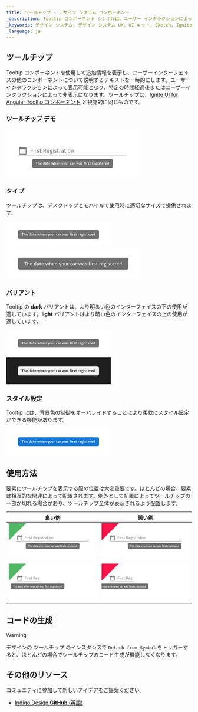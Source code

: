 ```yaml
---
title: ツールチップ - デザイン システム コンポーネント
_description: Tooltip コンポーネント シンボルは、ユーザー インタラクションによって追加情報をテキストで表示します。
_keywords: デザイン システム, デザイン システム UX, UI キット, Sketch, Ignite UI for Angular, Sketch to Angular, Angular, Angular デザイン システム, Sketch からコードをエクスポート, Angular 用のデザイン キット, Sketch HTML, Sketch to HTML, Sketch UI キット
_language: ja
---
```


## ツールチップ

Tooltip コンポーネントを使用して追加情報を表示し、ユーザーインターフェイスの他のコンポーネントについて説明するテキストを一時的にします。ユーザーインタラクションによって表示可能となり、特定の時間経過後またはユーザーインタラクションによって非表示になります。ツールチップは、[Ignite UI for Angular Tooltip コンポーネント](https://jp.infragistics.com/products/ignite-ui-angular/angular/components/tooltip.html) と視覚的に同じものです。

### ツールチップ デモ

<img src="../images/tooltip_demo.png" srcset="../images/tooltip_demo@2x.png 2x" />

### タイプ

ツールチップは、デスクトップとモバイルで使用時に適切なサイズで提供されます。

<img src="../images/tooltip_desktop.png" srcset="../images/tooltip_desktop@2x.png 2x" />
<img src="../images/tooltip_mobile.png" srcset="../images/tooltip_mobile@2x.png 2x" />

### バリアント

Tooltip の **dark** バリアントは、より明るい色のインターフェイスの下の使用が適しています。**light** バリアントはより暗い色のインターフェイスの上の使用が適しています。

<img src="../images/tooltip_dark.png" srcset="../images/tooltip_dark@2x.png 2x" />
<img src="../images/tooltip_light.png" srcset="../images/tooltip_light@2x.png 2x" />

### スタイル設定

Tooltip には、背景色の制御をオーバライドすることにより柔軟にスタイル設定ができる機能があります。

<img src="../images/tooltip_styling.png" srcset="../images/tooltip_styling@2x.png 2x" />

## 使用方法

要素にツールチップを表示する際の位置は大変重要です。ほとんどの場合、要素は相互的な関連によって配置されます。例外として配置によってツールチップの一部が切れる場合があり、ツールチップ全体が表示されるよう配置します。

| 良い例                                                                               |悪い例                                                                                |
| -------------------------------------------------------------------------------- | ------------------------------------------------------------------------------------ |
| <img src="../images/tooltip_do1.png" srcset="../images/tooltip_do1@2x.png 2x" />|<img src="../images/tooltip_dont1.png" srcset="../images/tooltip_dont1@2x.png 2x" /> |
| <img src="../images/tooltip_do2.png" srcset="../images/tooltip_do2@2x.png 2x" />|<img src="../images/tooltip_dont2.png" srcset="../images/tooltip_dont2@2x.png 2x" /> |

## コードの生成

> [!WARNING]
> デザインの ツールチップ のインスタンスで `Detach from Symbol` をトリガーすると、ほとんどの場合でツールチップのコード生成が機能しなくなります。

## その他のリソース

コミュニティに参加して新しいアイデアをご提案ください。

- [Indigo Design **GitHub** (英語)](https://github.com/IgniteUI/design-system-docfx)
